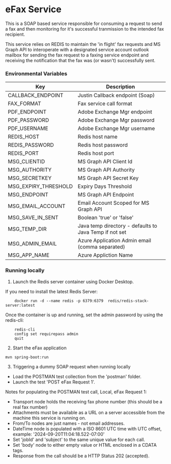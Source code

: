 # eFax Service

This is a SOAP based service responsible for consuming a request to send a fax and then 
monitoring for it's successful tranmission to the intended fax recipient. 

This service relies on REDIS to maintain the 'in flight' fax requests and MS Graph API 
to interoperate with a designated service account outlook mailbox for sending the fax request to a faxing service endpoint 
and receiving the notification that the fax was (or wasn't) successfully sent.  

### Environmental Variables

| Key        | Description     |
| ------------------- | ---------------------- |
| CALLBACK_ENDPOINT | Justin Callback endpoint (Soap) |
| FAX_FORMAT | Fax service call format |
| PDF_ENDPOINT | Adobe Exchange Mgr endpoint |
| PDF_PASSWORD | Adobe Exchange Mgr password |
| PDF_USERNAME | Adobe Exchange Mgr username |
| REDIS_HOST |  Redis host name |
| REDIS_PASSWORD | Redis host password |
| REDIS_PORT | Redis host port | 
| MSG_CLIENTID      | MS Graph API Client Id     |
| MSG_AUTHORITY | MS Graph API Authority |
| MSG_SECRETKEY | MS Graph API Secret Key |
| MSG_EXPIRY_THRESHOLD | Expiry Days Threshold |
| MSG_ENDPOINT | MS Graph API Endpoint |
| MSG_EMAIL_ACCOUNT | Email Account Scoped for MS Graph API |
| MSG_SAVE_IN_SENT | Boolean 'true' or 'false' |
| MSG_TEMP_DIR | Java temp directory - defaults to Java Temp if not set |
| MSG_ADMIN_EMAIL | Azure Application Admin email (comma separated) |
| MSG_APP_NAME | Azure Appliction Name |

### Running locally 

1. Launch the Redis server container using Docker Desktop. 

If you need to install the latest Redis Server: 

```
	docker run -d --name redis -p 6379:6379  redis/redis-stack-server:latest 
```  

Once the container is up and running, set the admin password by using the redis-cli:  

```
	redis-cli  
	config set requirepass admin  
	quit  
```	 

2. Start the eFax application 

```
mvn spring-boot:run

```

3. Triggering a dummy SOAP request when running locally  

- Load the POSTMAN test collection from the 'postman' folder.
- Launch the test 'POST eFax Request 1'.  

Notes for populating the POSTMAN test call, Local, eFax Request 1: 

- Transport node holds the receiving fax phone number (this should be a real fax number) 
- Attachments must be available as a URL on a server accessible from the machine this service is running on.
- From/To nodes are just names - not email addresses. 
- DateTime node is populated with a ISO 8601 UTC time with UTC offset, example: '2024-09-20T11:04:18.522-07:00'  
- Set 'jobId' and 'subject' to the same unique value for each call. 
- Set 'body' node to either empty value or HTML enclosed in a CDATA tags.  
- Response from the call should be a HTTP Status 202 (accepted).
 


